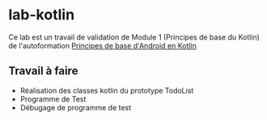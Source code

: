 # lab-kotlin

Ce lab est un travail de validation de Module 1 (Principes de base du Kotlin) de l'autoformation 
[Principes de base d'Android en Kotlin](https://github.com/labs-mobile/autoformation-android-kotlin)  

## Travail à faire 


- Réalisation des classes kotlin du prototype TodoList
- Programme de Test
- Débugage de programme de test

